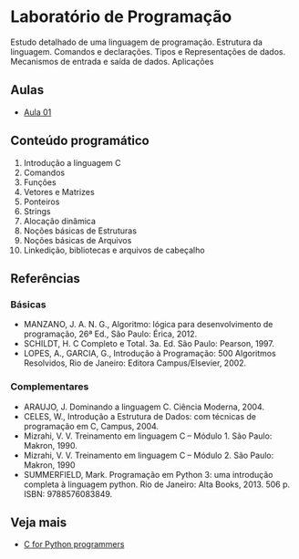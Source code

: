 # Laboratório de Programação

Estudo detalhado de uma linguagem de programação. Estrutura da linguagem. Comandos e declarações. Tipos e Representações de dados. Mecanismos de entrada e saída de dados. Aplicações

## Aulas

* [Aula 01](aulas/aula01)


## Conteúdo programático

1. Introdução a linguagem C
2. Comandos
3. Funções
4. Vetores e Matrizes
5. Ponteiros
6. Strings
7. Alocação dinâmica
8. Noções básicas de Estruturas
9. Noções básicas de Arquivos
10. Linkedição, bibliotecas e arquivos de cabeçalho

## Referências

### Básicas

* MANZANO, J. A. N. G., Algoritmo: lógica para desenvolvimento de programação, 26ª Ed., São Paulo: Érica, 2012. 
* SCHILDT, H. C Completo e Total. 3a. Ed. São Paulo: Pearson, 1997. 
* LOPES,  A.,  GARCIA,  G., Introdução à Programação: 500 Algoritmos Resolvidos,  Rio  de  Janeiro:  Editora Campus/Elsevier, 2002.

### Complementares

* ARAUJO, J. Dominando a linguagem C. Ciência Moderna, 2004. 
* CELES, W., Introdução a Estrutura de Dados: com técnicas de programação em C, Campus, 2004. 
* Mizrahi, V. V. Treinamento em linguagem C – Módulo 1. São Paulo: Makron, 1990. 
* Mizrahi, V. V. Treinamento em linguagem C – Módulo 2. São Paulo: Makron, 1990 
* SUMMERFIELD,  Mark. Programação em Python 3: uma introdução completa à linguagem python.  Rio  de  Janeiro: Alta Books, 2013. 506 p. ISBN: 9788576083849. 


## Veja mais

* [C for Python programmers](http://www.toves.org/books/cpy/)
